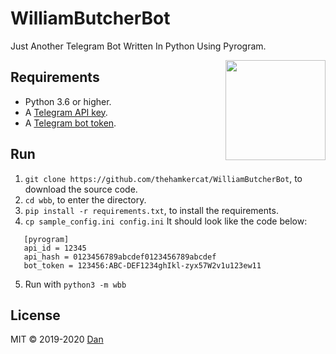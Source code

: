 # WilliamButcherBot
Just Another Telegram Bot Written In Python Using Pyrogram.

<img src="https://i.ibb.co/5WvFvLy/trevor-barclay-butcher2.jpg" width="160" align="right">

## Requirements

- Python 3.6 or higher.
- A [Telegram API key](//docs.pyrogram.org/intro/setup#api-keys).
- A [Telegram bot token](//t.me/botfather).

## Run

1. `git clone https://github.com/thehamkercat/WilliamButcherBot`, to download the source code.
2. `cd wbb`, to enter the directory.
3. `pip install -r requirements.txt`, to install the requirements.
4. `cp sample_config.ini config.ini` It should look like the code below:<br>

```
   [pyrogram]
   api_id = 12345
   api_hash = 0123456789abcdef0123456789abcdef
   bot_token = 123456:ABC-DEF1234ghIkl-zyx57W2v1u123ew11
   ```
5. Run with `python3 -m wbb`

## License

MIT © 2019-2020 [Dan](//github.com/delivrance)
